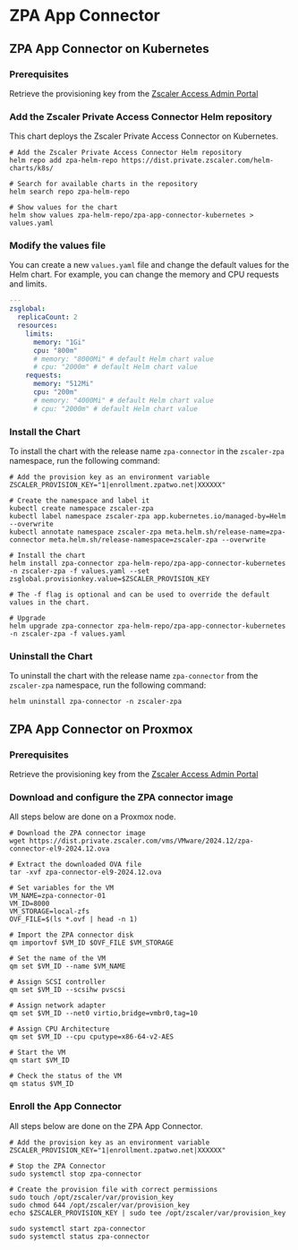 # ZPA App Connector

## ZPA App Connector on Kubernetes

### Prerequisites

Retrieve the provisioning key from the [Zscaler Access Admin Portal](https://console.zscaler.com/private#connectors)

### Add the Zscaler Private Access Connector Helm repository

This chart deploys the Zscaler Private Access Connector on Kubernetes.

```shell
# Add the Zscaler Private Access Connector Helm repository
helm repo add zpa-helm-repo https://dist.private.zscaler.com/helm-charts/k8s/

# Search for available charts in the repository
helm search repo zpa-helm-repo

# Show values for the chart
helm show values zpa-helm-repo/zpa-app-connector-kubernetes > values.yaml
```

### Modify the values file

You can create a new `values.yaml` file and change the default values for the Helm chart.
For example, you can change the memory and CPU requests and limits.

```yaml
---
zsglobal:
  replicaCount: 2
  resources:
    limits:
      memory: "1Gi"
      cpu: "800m"
      # memory: "8000Mi" # default Helm chart value
      # cpu: "2000m" # default Helm chart value
    requests:
      memory: "512Mi"
      cpu: "200m"
      # memory: "4000Mi" # default Helm chart value
      # cpu: "2000m" # default Helm chart value
```

### Install the Chart

To install the chart with the release name `zpa-connector` in the `zscaler-zpa` namespace, run the following command:

```shell
# Add the provision key as an environment variable
ZSCALER_PROVISION_KEY="1|enrollment.zpatwo.net|XXXXXX"
 
# Create the namespace and label it
kubectl create namespace zscaler-zpa
kubectl label namespace zscaler-zpa app.kubernetes.io/managed-by=Helm --overwrite
kubectl annotate namespace zscaler-zpa meta.helm.sh/release-name=zpa-connector meta.helm.sh/release-namespace=zscaler-zpa --overwrite

# Install the chart
helm install zpa-connector zpa-helm-repo/zpa-app-connector-kubernetes -n zscaler-zpa -f values.yaml --set zsglobal.provisionkey.value=$ZSCALER_PROVISION_KEY

# The -f flag is optional and can be used to override the default values in the chart.

# Upgrade
helm upgrade zpa-connector zpa-helm-repo/zpa-app-connector-kubernetes -n zscaler-zpa -f values.yaml
```

### Uninstall the Chart

To uninstall the chart with the release name `zpa-connector` from the `zscaler-zpa` namespace, run the following command:

```shell
helm uninstall zpa-connector -n zscaler-zpa
```

## ZPA App Connector on Proxmox

### Prerequisites

Retrieve the provisioning key from the [Zscaler Access Admin Portal](https://console.zscaler.com/private#connectors)

### Download and configure the ZPA connector image

All steps below are done on a Proxmox node.

```shell
# Download the ZPA connector image
wget https://dist.private.zscaler.com/vms/VMware/2024.12/zpa-connector-el9-2024.12.ova

# Extract the downloaded OVA file
tar -xvf zpa-connector-el9-2024.12.ova

# Set variables for the VM
VM_NAME=zpa-connector-01
VM_ID=8000
VM_STORAGE=local-zfs
OVF_FILE=$(ls *.ovf | head -n 1)

# Import the ZPA connector disk
qm importovf $VM_ID $OVF_FILE $VM_STORAGE

# Set the name of the VM
qm set $VM_ID --name $VM_NAME

# Assign SCSI controller
qm set $VM_ID --scsihw pvscsi

# Assign network adapter
qm set $VM_ID --net0 virtio,bridge=vmbr0,tag=10

# Assign CPU Architecture
qm set $VM_ID --cpu cputype=x86-64-v2-AES

# Start the VM
qm start $VM_ID

# Check the status of the VM
qm status $VM_ID
```

### Enroll the App Connector

All steps below are done on the ZPA App Connector.

```shell
# Add the provision key as an environment variable
ZSCALER_PROVISION_KEY="1|enrollment.zpatwo.net|XXXXXX"

# Stop the ZPA Connector
sudo systemctl stop zpa-connector

# Create the provision file with correct permissions
sudo touch /opt/zscaler/var/provision_key
sudo chmod 644 /opt/zscaler/var/provision_key
echo $ZSCALER_PROVISION_KEY | sudo tee /opt/zscaler/var/provision_key

sudo systemctl start zpa-connector
sudo systemctl status zpa-connector
```
